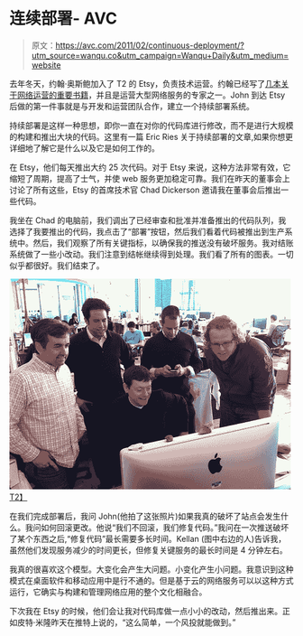 # 连续部署- AVC

> 原文：<https://avc.com/2011/02/continuous-deployment/?utm_source=wanqu.co&utm_campaign=Wanqu+Daily&utm_medium=website>

去年冬天，约翰·奥斯鲍加入了 T2 的 Etsy，负责技术运营。约翰已经写了[几本关于网络运营的重要书籍](https://www.amazon.com/s/ref=nb_sb_ss_c_1_12?url=search-alias%3Dstripbooks&field-keywords=john+allspaw&sprefix=john+allspaw)，并且是运营大型网络服务的专家之一。John 到达 Etsy 后做的第一件事就是与开发和运营团队合作，建立一个持续部署系统。

持续部署是这样一种思想，即你一直在对你的代码库进行修改，而不是进行大规模的构建和推出大块的代码。这里有一篇 Eric Ries 关于持续部署的文章,如果你想更详细地了解它是什么以及它是如何工作的。

在 Etsy，他们每天推出大约 25 次代码。对于 Etsy 来说，这种方法非常有效，它缩短了周期，提高了士气，并使 web 服务更加稳定可靠。我们在昨天的董事会上讨论了所有这些，Etsy 的首席技术官 Chad Dickerson 邀请我在董事会后推出一些代码。

我坐在 Chad 的电脑前，我们调出了已经审查和批准并准备推出的代码队列，我选择了我要推出的代码，我点击了“部署”按钮，然后我们看着代码被推出到生产系统中。然后，我们观察了所有关键指标，以确保我的推送没有破坏服务。我对结账系统做了一些小改动。我们注意到结帐继续得到处理。我们看了所有的图表。一切似乎都很好。我们结束了。

[![Fred deploys.](img/113a47df2305bee7e13ae030ff241bc8.png)T2】](https://www.flickr.com/photos/allspaw/5436215259/ "Fred deploys. by jspaw, on Flickr")

在我们完成部署后，我问 John(他拍了这张照片)如果我真的破坏了站点会发生什么。我问如何回滚更改。他说“我们不回滚，我们修复代码。”我问在一次推送破坏了某个东西之后,“修复代码”最长需要多长时间。Kellan (图中右边的人)告诉我，虽然他们发现服务减少的时间更长，但修复关键服务的最长时间是 4 分钟左右。

我真的很喜欢这个模型。大变化会产生大问题。小变化产生小问题。我意识到这种模式在桌面软件和移动应用中是行不通的。但是基于云的网络服务可以以这种方式运行，它确实与构建和管理网络应用的整个文化相融合。

下次我在 Etsy 的时候，他们会让我对代码库做一点小小的改动，然后推出来。正如皮特·米隆昨天在推特上说的，“这么简单，一个风投就能做到。”
